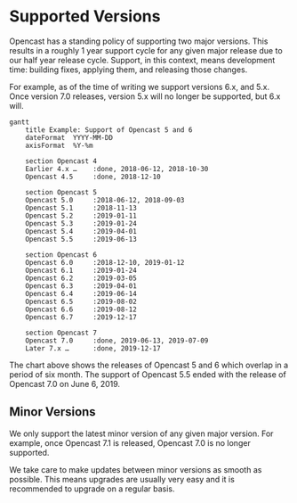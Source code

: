 Supported Versions
==================

Opencast has a standing policy of supporting two major versions.
This results in a roughly 1 year support cycle for any given major release due to our half year release cycle.
Support, in this context, means development time: building fixes, applying them, and releasing those changes.

For example, as of the time of writing we support versions 6.x, and 5.x.
Once version 7.0 releases, version 5.x will no longer be supported, but 6.x will.


```mermaid
gantt
    title Example: Support of Opencast 5 and 6
    dateFormat  YYYY-MM-DD
    axisFormat  %Y-%m

    section Opencast 4
    Earlier 4.x …    :done, 2018-06-12, 2018-10-30
    Opencast 4.5     :done, 2018-12-10

    section Opencast 5
    Opencast 5.0     :2018-06-12, 2018-09-03
    Opencast 5.1     :2018-11-13
    Opencast 5.2     :2019-01-11
    Opencast 5.3     :2019-01-24
    Opencast 5.4     :2019-04-01
    Opencast 5.5     :2019-06-13

    section Opencast 6
    Opencast 6.0     :2018-12-10, 2019-01-12
    Opencast 6.1     :2019-01-24
    Opencast 6.2     :2019-03-05
    Opencast 6.3     :2019-04-01
    Opencast 6.4     :2019-06-14
    Opencast 6.5     :2019-08-02
    Opencast 6.6     :2019-08-12
    Opencast 6.7     :2019-12-17

    section Opencast 7
    Opencast 7.0     :done, 2019-06-13, 2019-07-09
    Later 7.x …      :done, 2019-12-17
```

The chart above shows the releases of Opencast 5 and 6 which overlap in a period of six month.
The support of Opencast 5.5 ended with the release of Opencast 7.0 on June 6, 2019.


Minor Versions
--------------

We only support the latest minor version of any given major version.
For example, once Opencast 7.1 is released, Opencast 7.0 is no longer supported.

We take care to make updates between minor versions as smooth as possible.
This means upgrades are usually very easy and it is recommended to upgrade on a regular basis.
